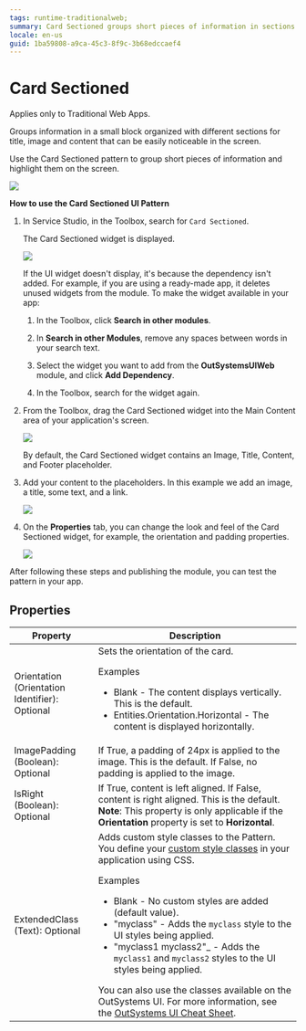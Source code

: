```yaml
---
tags: runtime-traditionalweb; 
summary: Card Sectioned groups short pieces of information in sections and highlights them on the screen.
locale: en-us
guid: 1ba59808-a9ca-45c3-8f9c-3b68edccaef4
---
```


# Card Sectioned

<div class="info" markdown="1">

Applies only to Traditional Web Apps.

</div>

Groups information in a small block organized with different sections for title, image and content that can be easily noticeable in the screen.

Use the Card Sectioned pattern to group short pieces of information and highlight them on the screen.

![](<images/cardsection-3.png>)

**How to use the Card Sectioned UI Pattern**

1. In Service Studio, in the Toolbox, search for `Card Sectioned`.

    The Card Sectioned widget is displayed.

    ![](<images/cardsection-1-ss.png>)

    If the UI widget doesn't display, it's because the dependency isn't added. For example, if you are using a ready-made app, it deletes unused widgets from the module. To make the widget available in your app:

    1. In the Toolbox, click **Search in other modules**.

    1. In **Search in other Modules**, remove any spaces between words in your search text.
    
    1. Select the widget you want to add from the **OutSystemsUIWeb** module, and click **Add Dependency**. 
    
    1. In the Toolbox, search for the widget again.

1. From the Toolbox, drag the Card Sectioned widget into the Main Content area of your application's screen.

    ![](<images/cardsection-2-ss.png>)

    By default, the Card Sectioned widget contains an Image, Title, Content, and Footer placeholder.

1. Add your content to the placeholders. In this example we add an image, a title, some text, and a link.

    ![](<images/cardsection-4-ss.png>)

1. On the **Properties** tab, you can change the look and feel of the Card Sectioned widget, for example, the orientation and padding properties.

    ![](<images/cardsection-5-ss.png>)

After following these steps and publishing the module, you can test the pattern in your app. 

## Properties

| **Property** |  **Description** |  
|---|---|
| Orientation (Orientation Identifier): Optional | Sets the orientation of the card. <p>Examples</p><ul><li>Blank - The content displays vertically. This is the default.</li><li>Entities.Orientation.Horizontal - The content is displayed horizontally.</li></ul> |  
| ImagePadding (Boolean): Optional  | If True, a padding of 24px is applied to the image. This is the default. If False, no padding is applied to the image. |
| IsRight (Boolean): Optional  | If True, content is left aligned. If False, content is right aligned. This is the default. **Note**: This property is only applicable if the **Orientation** property is set to **Horizontal**. |
| ExtendedClass (Text): Optional  |  Adds custom style classes to the Pattern. You define your [custom style classes](../../../look-feel/css.md) in your application using CSS.<p>Examples</p><ul><li>Blank - No custom styles are added (default value).</li><li>"myclass" - Adds the ``myclass`` style to the UI styles being applied.</li><li>"myclass1 myclass2"_ - Adds the ``myclass1`` and ``myclass2`` styles to the UI styles being applied.</li></ul>You can also use the classes available on the OutSystems UI. For more information, see the [OutSystems UI Cheat Sheet](https://outsystemsui.outsystems.com/OutSystemsUIWebsite/CheatSheet).|
  
